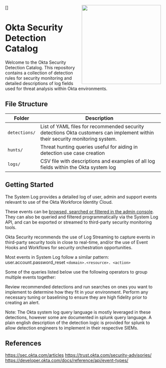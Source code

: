 [<img src="https://www.okta.com/sites/default/files/Dev_Logo-01_Large-thumbnail.png" align="right" width="256px"/>]
# Okta Security Detection Catalog
Welcome to the Okta Security Detection Catalog. This repository contains a collection of detection rules for security monitoring and detailed descriptions of log fields used for threat analysis within Okta environments. 

## File Structure
| Folder | Description |
| ------------- | ------------- |
| `detections/`  | List of YAML files for recommended security detections Okta customers can implement within their security monitoring system.   |
| `hunts/`  | Threat hunting queries useful for aiding in detection use case creation  |
| `logs/`  | CSV file with descriptions and examples of all log fields within the Okta system log  |

## Getting Started
The System Log provides a detailed log of user, admin and support events relevant to use of the Okta Workforce Identity Cloud.

These events can be [browsed, searched or filtered in the admin console](https://help.okta.com/en-us/content/topics/reports/syslog-filters.htm). They can also be queried and filtered programmatically via the System Log API, and can be exported or streamed to third-party security monitoring tools. 

Okta Security recommends the use of Log Streaming to capture events in third-party security tools in close to real-time, and/or the use of Event Hooks and Workflows for security orchestration opportunities.

Most events in System Log follow a similar pattern:
user.account.password_reset
`<domain>.<resource>. <action>`


Some of the queries listed below use the following operators to group multiple events together:

Review recommended detections and run searches on ones you want to implement to determine how they fit in your environment. Perform any necessary tuning or baselining to ensure they are high fidelity prior to creating an alert. 

Note: The Okta system log query language is mostly leveraged in these detections, however some are documented in splunk query language. A plain english description of the detection logic is provided for splunk to allow detection engineers to implement in their respective SIEMs. 

## References
https://sec.okta.com/articles
https://trust.okta.com/security-advisories/
https://developer.okta.com/docs/reference/api/event-types/
